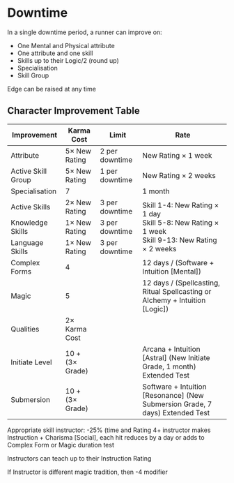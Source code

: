 # Downtime

In a single downtime period, a runner can improve on:
- One Mental and Physical attribute
- One attribute and one skill
- Skills up to their Logic/2 (round up)
- Specialisation
- Skill Group

Edge can be raised at any time

## Character Improvement Table
<table>
<thead>
	<tr>
		<th>Improvement</th>
		<th>Karma Cost</th>
		<th>Limit</th>
		<th>Rate</th>
	</tr>
</thead>
<tbody>
	<tr>
		<td>Attribute</td>
		<td>5× New Rating</td>
		<td>2 per downtime</td>
		<td>New Rating × 1 week</td>
	</tr>
	<tr>
		<td>Active Skill Group</td>
		<td>5× New Rating</td>
		<td>1 per downtime</td>
		<td>New Rating × 2 weeks</td>
	</tr>
	<tr>
		<td>Specialisation</td>
		<td>7</td>
		<td></td>
		<td>1 month</td>
	</tr>
	<tr>
		<td>Active Skills</td>
		<td>2× New Rating</td>
		<td>3 per downtime</td>
		<td rowspan="3">Skill 1-4: New Rating × 1 day
			<br>Skill 5-8: New Rating × 1 week
			<br>Skill 9-13: New Rating × 2 weeks</td>
	</tr>
	<tr>
		<td>Knowledge Skills</td>
		<td>1× New Rating</td>
		<td>3 per downtime</td>
	</tr>
	<tr>
		<td>Language Skills</td>
		<td>1× New Rating</td>
		<td>3 per downtime</td>
	</tr>
	<tr>
		<td>Complex Forms</td>
		<td>4</td>
		<td></td>
		<td>12 days / (Software + Intuition [Mental])</td>
	</tr>
	<tr>
		<td>Magic</td>
		<td>5</td>
		<td></td>
		<td>12 days / (Spellcasting, Ritual Spellcasting or Alchemy + Intuition [Logic])</td>
	</tr>
	<tr>
		<td>Qualities</td>
		<td>2× Karma Cost</td>
		<td></td>
		<td></td>
	</tr>
	<tr>
		<td>Initiate Level</td>
		<td>10 + (3× Grade)</td>
		<td></td>
		<td>Arcana + Intuition [Astral] (New Initiate Grade, 1 month) Extended Test</td>
	</tr>
	<tr>
		<td>Submersion</td>
		<td>10 + (3× Grade)</td>
		<td></td>
		<td>Software + Intuition [Resonance] (New Submersion Grade, 7 days) Extended Test</td>
	</tr>
</tbody>
</table>


Appropriate skill instructor: -25% (time and Rating 4+ instructor makes Instruction + Charisma [Social], each hit reduces by a day or adds to Complex Form or Magic duration test

Instructors can teach up to their Instruction Rating

If Instructor is different magic tradition, then -4 modifier
